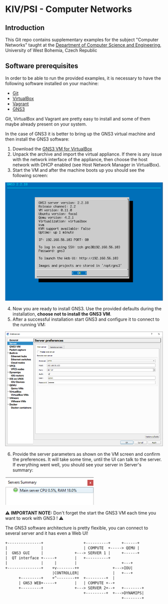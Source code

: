 # KIV/PSI - Computer Networks

## Introduction

This Git repo contains supplementary examples for the subject "Computer Networks" taught at the [Department of Computer Science and Engineering](http://www.kiv.zcu.cz/), University of West Bohemia, Czech Republic

## Software prerequisites

In order to be able to run the provided examples, it is necessary to have the following software installed on your machine:

* [Git](https://git-scm.com/)
* [VirtualBox](https://www.virtualbox.org/)
* [Vagrant](https://www.vagrantup.com/)
* [GNS3](https://www.gns3.com/)

Git, VirtualBox and Vagrant are pretty easy to install and some of them maybe already present on your system.

In the case of GNS3 it is better to bring up the GNS3 virtual machine and then install the GNS3 software:

1. Download the [GNS3 VM for VirtualBox](https://www.gns3.com/software/download-vm)
2. Unpack the archive and import the virtual appliance. If there is any issue with the network interface of the appliance, then choose the host network with DHCP enabled (see Host Network Manager in VirtualBox).
3. Start the VM and after the machine boots up you should see the following screen:

![GNS3vm.png](images/GNS3vm.png)

4. Now you are ready to install GNS3. Use the provided defaults during the installation, **choose not to install the GNS3 VM**.
5. After a successful installation start GNS3 and configure it to connect to the running VM:

![GNS3ui.png](images/GNS3ui.png)

6. Provide the server parameters as shown on the VM screen and confirm the preferences. It will take some time, until the UI can talk to the server. If everything went well, you should see your server in Server's summary:

![GNS3ui-server.png](images/GNS3ui-server.png)

⚠️ **IMPORTANT NOTE:** Don't forget the start the GNS3 VM each time you want to work with GNS3 ! ⚠️

The GNS3 software architecture is pretty flexible, you can connect to several server and it has even a Web UI!

```
+---------------+                  +----------+     +------+
|               |                  | COMPUTE  +-----> QEMU |
|  GNS3 GUI     |              +---> SERVER 1 |     +------+
|  QT interface +-----+        |   +----------+
|               |     |        |                    +---+
+---------------+    +v--------++               +--->IOU|
                     |CONTROLLER|               |   +---+
      +---------+    +^--------++  +---------+  |
      | GNS3 WEB+-----+        |   | COMPUTE +--+
      +---------+              +---> SERVER 2+--+   +--------+
                                   +---------+  +--->DYNAMIPS|
                                                    +--------+
```

